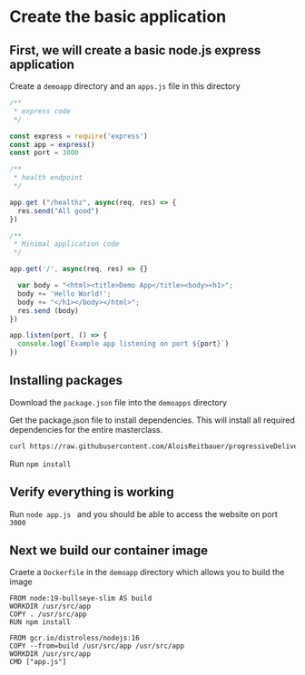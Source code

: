 # Create the basic application

## First, we will create a basic node.js express application

Create a ``demoapp``  directory and an ```apps.js``` file in this directory

``` JavaScript
/**
 * express code
 */

const express = require('express')
const app = express()
const port = 3000

/**
 * health endpoint
 */

app.get ("/healthz", async(req, res) => {
  res.send("All good")
})

/**
 * Minimal application code
 */

app.get('/', async(req, res) => {}

  var body = "<html><title>Demo App</title><body><h1>";
  body += 'Hello World!';
  body += "</h1></body></html>";
  res.send (body)
})

app.listen(port, () => {
  console.log(`Example app listening on port ${port}`)
})
```

## Installing packages

Download the ``package.json`` file into the ``demoapps`` directory

Get the package.json file to install dependencies. This will install all required dependencies for the entire masterclass. 

``` bash
curl https://raw.githubusercontent.com/AloisReitbauer/progressiveDelivery-masterclass/main/demoapp/package.json > package.json
```


Run ``npm install``


## Verify everything is working

Run ``node app.js `` and you should be able to access the website on port ``3000``


## Next we build our container image

Craete a ``Dockerfile`` in the ``demoapp`` directory which allows you to build the image

``` Docker 
FROM node:19-bullseye-slim AS build
WORKDIR /usr/src/app
COPY . /usr/src/app
RUN npm install

FROM gcr.io/distroless/nodejs:16
COPY --from=build /usr/src/app /usr/src/app
WORKDIR /usr/src/app
CMD ["app.js"]
```


